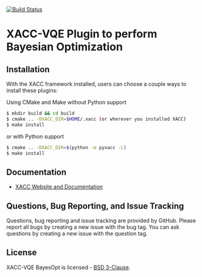 [![Build Status](http://ci.eclipse.org/xacc/buildStatus/icon?job=xacc-vqe-bayesopt-ci)](http://ci.eclipse.org/xacc/job/xacc-vqe-bayesopt-ci/)

# XACC-VQE Plugin to perform Bayesian Optimization

Installation
------------
With the XACC framework installed, users can choose a couple ways to install these plugins:

Using CMake and Make without Python support
```bash
$ mkdir build && cd build
$ cmake .. -DXACC_DIR=$HOME/.xacc (or wherever you installed XACC)
$ make install
```
or with Python support
```bash
$ cmake .. -DXACC_DIR=$(python -m pyxacc -L)
$ make install
```

Documentation
-------------

* [XACC Website and Documentation ](https://xacc.readthedocs.io)

Questions, Bug Reporting, and Issue Tracking
--------------------------------------------

Questions, bug reporting and issue tracking are provided by GitHub. Please
report all bugs by creating a new issue with the bug tag. You can ask
questions by creating a new issue with the question tag.

License
-------

XACC-VQE BayesOpt is licensed - [BSD 3-Clause](LICENSE).

